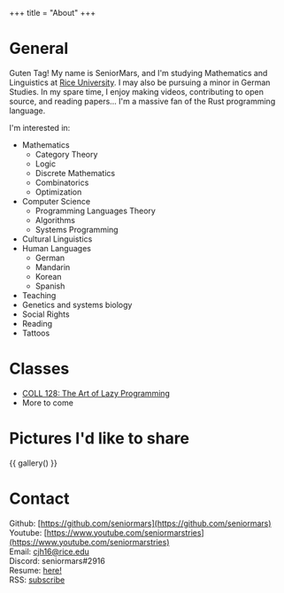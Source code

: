 +++
title = "About"
+++

# General
Guten Tag! My name is SeniorMars, and I'm studying Mathematics and Linguistics at [Rice
University](https://www.rice.edu/). I may also be pursuing a minor in German Studies. In my spare
time, I enjoy making videos, contributing to open source, and reading papers… I'm a massive fan of
the Rust programming language. 

I'm interested in:
- Mathematics
    - Category Theory
    - Logic
    - Discrete Mathematics
    - Combinatorics
    - Optimization
- Computer Science
    - Programming Languages Theory
    - Algorithms
    - Systems Programming
- Cultural Linguistics
- Human Languages
    - German
    - Mandarin
    - Korean
    - Spanish
- Teaching
- Genetics and systems biology
- Social Rights
- Reading
- Tattoos

# Classes
- [COLL 128: The Art of Lazy Programming](https://lazy.rice.edu/)
- More to come

# Pictures I'd like to share
{{ gallery() }}

# Contact
Github: [https://github.com/seniormars](https://github.com/seniormars)  
Youtube: [https://www.youtube.com/seniormarstries](https://www.youtube.com/seniormarstries)  
Email: cjh16@rice.edu  
Discord: seniormars#2916  
Resume: [here!](/assets/old_resume.pdf)  
RSS: [subscribe](/rss.xml)
